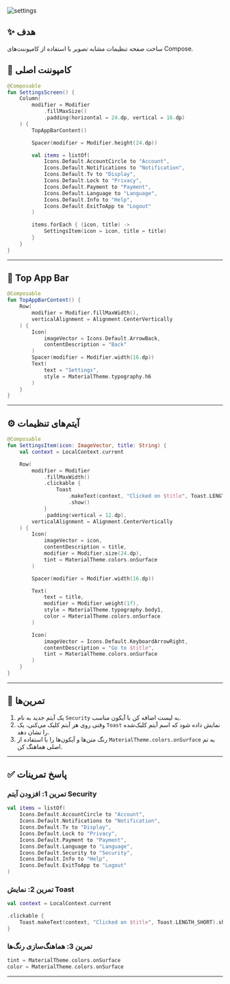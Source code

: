 



![settings](https://github.com/user-attachments/assets/71b9fda3-de7e-4f7b-ac86-df867f7b5c59)


## ✨ هدف

ساخت صفحه تنظیمات مشابه تصویر  با استفاده از کامپوننت‌های Compose.

## 📱 کامپوننت اصلی

```kotlin
@Composable
fun SettingsScreen() {
    Column(
        modifier = Modifier
            .fillMaxSize()
            .padding(horizontal = 24.dp, vertical = 16.dp)
    ) {
        TopAppBarContent()

        Spacer(modifier = Modifier.height(24.dp))

        val items = listOf(
            Icons.Default.AccountCircle to "Account",
            Icons.Default.Notifications to "Notification",
            Icons.Default.Tv to "Display",
            Icons.Default.Lock to "Privacy",
            Icons.Default.Payment to "Payment",
            Icons.Default.Language to "Language",
            Icons.Default.Info to "Help",
            Icons.Default.ExitToApp to "Logout"
        )

        items.forEach { (icon, title) ->
            SettingsItem(icon = icon, title = title)
        }
    }
}
```

---

## 📌 Top App Bar

```kotlin
@Composable
fun TopAppBarContent() {
    Row(
        modifier = Modifier.fillMaxWidth(),
        verticalAlignment = Alignment.CenterVertically
    ) {
        Icon(
            imageVector = Icons.Default.ArrowBack,
            contentDescription = "Back"
        )
        Spacer(modifier = Modifier.width(16.dp))
        Text(
            text = "Settings",
            style = MaterialTheme.typography.h6
        )
    }
}
```

---

## ⚙️ آیتم‌های تنظیمات

```kotlin
@Composable
fun SettingsItem(icon: ImageVector, title: String) {
    val context = LocalContext.current

    Row(
        modifier = Modifier
            .fillMaxWidth()
            .clickable {
                Toast
                    .makeText(context, "Clicked on $title", Toast.LENGTH_SHORT)
                    .show()
            }
            .padding(vertical = 12.dp),
        verticalAlignment = Alignment.CenterVertically
    ) {
        Icon(
            imageVector = icon,
            contentDescription = title,
            modifier = Modifier.size(24.dp),
            tint = MaterialTheme.colors.onSurface
        )

        Spacer(modifier = Modifier.width(16.dp))

        Text(
            text = title,
            modifier = Modifier.weight(1f),
            style = MaterialTheme.typography.body1,
            color = MaterialTheme.colors.onSurface
        )

        Icon(
            imageVector = Icons.Default.KeyboardArrowRight,
            contentDescription = "Go to $title",
            tint = MaterialTheme.colors.onSurface
        )
    }
}
```

---

## 🧪 تمرین‌ها

1. یک آیتم جدید به نام `Security` به لیست اضافه کن با آیکون مناسب.
2. وقتی روی هر آیتم کلیک می‌کنی، یک `Toast` نمایش داده شود که اسم آیتم کلیک‌شده را نشان دهد.
3. رنگ متن‌ها و آیکون‌ها را با استفاده از `MaterialTheme.colors.onSurface` به تم اصلی هماهنگ کن.

---

## ✅ پاسخ تمرینات

### تمرین 1: افزودن آیتم Security

```kotlin
val items = listOf(
    Icons.Default.AccountCircle to "Account",
    Icons.Default.Notifications to "Notification",
    Icons.Default.Tv to "Display",
    Icons.Default.Lock to "Privacy",
    Icons.Default.Payment to "Payment",
    Icons.Default.Language to "Language",
    Icons.Default.Security to "Security",
    Icons.Default.Info to "Help",
    Icons.Default.ExitToApp to "Logout"
)
```

### تمرین 2: نمایش Toast

```kotlin
val context = LocalContext.current

.clickable {
    Toast.makeText(context, "Clicked on $title", Toast.LENGTH_SHORT).show()
}
```

### تمرین 3: هماهنگ‌سازی رنگ‌ها

```kotlin
tint = MaterialTheme.colors.onSurface
color = MaterialTheme.colors.onSurface
```

---

